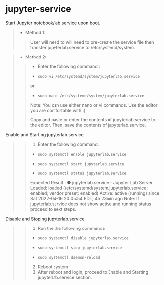 # jupyter-service
Start Jupyter notebook/lab service upon boot.
>- Method 1: 
>> User will need to will need to pre-create the service file then transfer jupyterlab.service to /etc/systemd/system.


>- Method 2:
>>- Enter the following command : 
>>-     sudo vi /etc/systemd/system/jupyterlab.service
>> or
>>-     sudo nano /etc/systemd/system/jupyterlab.service 
>> Note: You can use either nano or vi commands. Use the editor you are comfortable with :) 
>> 
>> Copy and paste or enter the contents of jupyterlab.service to the editor. Then, save the contents of jupyterlab.service.


Enable and Starting jupyterlab.service
>>1. Enter the following command:
>>-     sudo systemctl enable jupyterlab.service
>>-     sudo systemctl start jupyterlab.service
>>-     sudo systemctl status jupyterlab.service
>> Expected Result : 
>> ● jupyterlab.service - Jupyter Lab Server
>> Loaded: loaded (/etc/systemd/system/jupyterlab.service; enabled; vendor preset: enabled)
>> Active: active (running) since Sat 2022-04-16 20:05:54 EDT; 4h 23min ago
>> Note: If jupyterlab.service does not show active and running status proceed to next steps.


Disable and Stoping jupyterlab.service
>>1. Run the the following commands
>>-     sudo systemctl disable jupyterlab.service
>>-     sudo systemctl stop jupyterlab.service
>>-     sudo systemctl daemon-reload
>>2. Reboot system
>>3. After reboot and login, proceed to Enable and Starting jupyterlab.service section.


